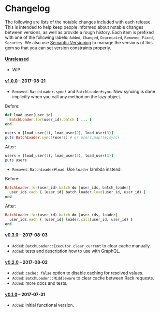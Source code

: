 # Changelog

The following are lists of the notable changes included with each release.
This is intended to help keep people informed about notable changes between
versions, as well as provide a rough history. Each item is prefixed with
one of the following labels: `Added`, `Changed`, `Deprecated`,
`Removed`, `Fixed`, `Security`. We also use [Semantic Versioning](http://semver.org)
to manage the versions of this gem so
that you can set version constraints properly.

#### [Unreleased](https://github.com/exAspArk/batch-loader/compare/v1.0.0...HEAD)

* WIP

#### [v1.0.0](https://github.com/exAspArk/batch-loader/compare/v0.3.0...v1.0.0) – 2017-08-21

* `Removed`: `BatchLoader.sync!` and `BatchLoader#sync`. Now syncing is done implicitly when you call any method on the lazy object.

Before:

```ruby
def load_user(user_id)
  BatchLoader.for(user_id).batch { ... }
end

users = [load_user(1), load_user(2), load_user(3)]
puts BatchLoader.sync!(users) # or users.map!(&:sync)
```

After:

```ruby
users = [load_user(1), load_user(2), load_user(3)]
puts users
```

* `Removed`: `BatchLoader#load`. Use `loader` lambda instead:

Before:

```ruby
BatchLoader.for(user_id).batch do |user_ids, batch_loader|
  user_ids.each { |user_id| batch_loader.load(user_id, user_id) }
end
```

After:

```ruby
BatchLoader.for(user_id).batch do |user_ids, loader|
  user_ids.each { |user_id| loader.call(user_id, user_id) }
end
```

#### [v0.3.0](https://github.com/exAspArk/batch-loader/compare/v0.2.0...v0.3.0) – 2017-08-03

* `Added`: `BatchLoader::Executor.clear_current` to clear cache manually.
* `Added`: tests and description how to use with GraphQL.

#### [v0.2.0](https://github.com/exAspArk/batch-loader/compare/v0.1.0...v0.2.0) – 2017-08-02

* `Added`: `cache: false` option to disable caching for resolved values.
* `Added`: `BatchLoader::Middleware` to clear cache between Rack requests.
* `Added`: more docs and tests.

#### [v0.1.0](https://github.com/exAspArk/batch-loader/compare/ed32edb...v0.1.0) – 2017-07-31

* `Added`: initial functional version.
